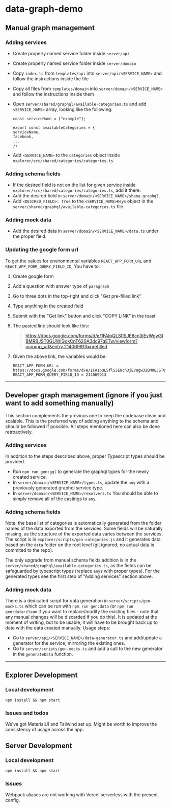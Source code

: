 # data-graph-demo

## Manual graph management

### Adding services

- Create properly named service folder inside `server/api`
- Create properly named service folder inside `server/domain`
- Copy `index.ts` from `templates/api` into `server/api/<SERVICE_NAME>` and follow the instructions inside the file
- Copy all files from `templates/domain` into `server/domain/<SERVICE_NAME>` and follow the instructions inside them
- Open `server/shared/graphql/available-categories.ts` and add `<SERVICE_NAME>` array, looking like the following:

  ```
  const serviceName = ["example"];

  export const availableCategories = {
  serviceName,
  facebook,
  ...
  };
  ```

- Add `<SERVICE_NAME>` to the `categories` object inside `explorer/src/shared/categories/categories.ts`.

### Adding schema fields

- If the desired field is not on the list for given service inside `explorer/src/shared/categories/categories.ts`, add it there.
- Add the desired field in `server/domain/<SERVICE_NAME>/shema.graphql`.
- Add `<DESIRED_FIELD>: true` to the `<SERVICE_NAME>Keys` object in the `server/shared/graphql/available-categories.ts` file

### Adding mock data

- Add the desired data in `server/domain/<SERVICE_NAME>/data.ts` under the proper field.

### Updating the google form url

To get the values for environmental variables `REACT_APP_FORM_URL` and `REACT_APP_FORM_QUERY_FIELD_ID`, You have to:

1. Create google form
2. Add a question with answer type of `paragraph`
3. Go to three dots in the top-right and click "Get pre-filled link"
4. Type anything in the created field
5. Submit with the "Get link" button and click "COPY LINK" in the toast
6. The pasted link should look like this:

   > https://docs.google.com/forms/d/e/1FAIpQLSflSJE8cn3jEvWgw3IBMRBJST0GUWIGokCnT620A3dc97qETw/viewform?usp=pp_url&entry.214069913=prefilled

7. Given the above link, the variables would be:

   ```
   REACT_APP_FORM_URL = https://docs.google.com/forms/d/e/1FAIpQLSflSJE8cn3jEvWgw3IBMRBJST0GUWIGokCnT620A3dc97qETw/viewform
   REACT_APP_FORM_QUERY_FIELD_ID = 214069913
   ```

---

## Developer graph management (ignore if you just want to add something manually)

This section complements the previous one to keep the codebase clean and scalable. This is the preferred way of adding anything to the schema and should be followed if possible. All steps mentioned here can also be done retroactively.

### Adding services

In addition to the steps described above, proper Typescript types should be provided.

- Run `npm run gen:gql` to generate the graphql types for the newly created service.
- In `server/domain/<SERVICE_NAME>/types.ts`, update the `any` with a previously generated graphql service type.
- In `server/domain/<SERVICE_NAME>/resolvers.ts` You should be able to simply remove all of the castings to `any`.

### Adding schema fields

Note: the base list of categories is automatically generated from the folder names of the data exported from the services. Some fields will be naturally missing, as the structure of the exported data varies between the services. The script is in `explorer/scripts/gen-categories.js` and it generates data based on the `data` folder on the root level (git ignored, no actual data is commited to the repo).

The only upgrade from manual schema fields addition is in the `server/shared/graphql/available-categories.ts`, as the fields can be safeguarded by typescript types (replace `any`s with proper types). For the generated types see the first step of "Adding services" section above.

### Adding mock data

There is a dedicated script for data generation in `server/scripts/gen-mocks.ts` which can be run with `npm run gen:data` (or `npm run gen:data:clean` if you want to replace/modify the existing files - note that any manual changes will be discarded if you do this).
It is updated at the moment of writing, but to be usable, it will have to be brought back up to date with the data created manually.
Usage steps:

- Go to `server/api/<SERVICE_NAME>/data-generator.ts` and add/update a generator for the service, mirroring the existing ones.
- Go to `server/scripts/gen-mocks.ts` and add a call to the new generator in the `generateData` function.

---

## Explorer Development

### Local development

```
npm install && npm start
```

### Issues and todos

We've got MaterialUI and Tailwind set up. Might be worth to improve the consistency of usage across the app.

## Server Development

### Local development

```
npm install && npm start
```

### Issues

Webpack aliases are not working with Vercel serverless with the present config.

